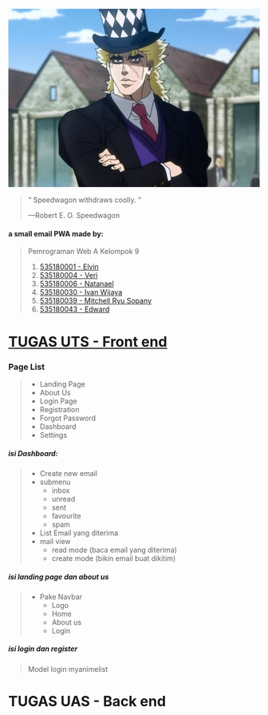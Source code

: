 ![](Assets/Speedwagon.jpg)

> “ Speedwagon withdraws coolly. ”
>
> —Robert E. O. Speedwagon

#### a small email PWA made by:

> Pemrograman Web A Kelompok 9
>
> 1. [535180001 - Elvin](https://github.com/orgs/A-WebProgramming-Kelompok-9/people/535180001)
> 2. [535180004 - Veri](https://github.com/orgs/A-WebProgramming-Kelompok-9/people/Veri9)
> 3. [535180006 - Natanael](https://github.com/orgs/A-WebProgramming-Kelompok-9/people/Natanael535180006)
> 4. [535180030 - Ivan Wijaya](https://github.com/orgs/A-WebProgramming-Kelompok-9/people/yuriko192)
> 5. [535180039 - Mitchell Ryu Sopany](https://github.com/orgs/A-WebProgramming-Kelompok-9/people/Kudryavkax)
> 6. [535180043 - Edward](https://github.com/orgs/A-WebProgramming-Kelompok-9/people/ED535180043)

# [TUGAS UTS - Front end](https://a-webprogramming-kelompok-9.github.io/EmailClient/)

### Page List

> - Landing Page
> - About Us
> - Login Page
> - Registration
> - Forgot Password
> - Dashboard
> - Settings

##### isi Dashboard:

> - Create new email
> - submenu
>   - inbox
>   - unread
>   - sent
>   - favourite
>   - spam
> - List Email yang diterima
> - mail view
>   - read mode (baca email yang diterima)
>   - create mode (bikin email buat dikitim)

##### isi landing page dan about us

> - Pake Navbar
>   - Logo
>   - Home
>   - About us
>   - Login

##### isi login dan register

> Model login myanimelist

# TUGAS UAS - Back end
